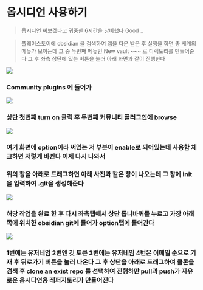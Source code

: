 #  옵시디언 사용하기

>  옵시디언 써보겠다고 귀중한 6시간을 낭비했다
>  Good ..

>  플레이스토어에 obsidian 을 검색하여 앱을 다운 받은 후
>  실행을 하면 총 세계의 메뉴가 보이는데 그 중 두번째 메뉴인
>  New vault ~~~ 로 디렉토리를 만들어준다
>  그 후 좌측 상단에 있는 버튼을 눌러 아래 화면과 같이 진행한다


<img src="howToOpsidian/1.png">

### Community plugins 에 들어가

<img src="./howToOpsidian/2.png">

###  상단 첫번째 turn on 클릭 후 두번째 커뮤니티 플러그인에 browse



<img src="./howToOpsidian/3.png">

### 여기 화면에 option이라 써있는 저 부분이 enable로 되어있는데 사용함 체크하면 저렇게 바뀐다 이제 다시 나와서

### 위의 창을 아래로 드래그하면 아래 사진과 같은 창이 나오는데 그 창에 init을 입력하여 .git을 생성해준다

<img src="./howToOpsidian/4.png">

### 해당 작업을 완료 한 후 다시 좌측탭에서 상단 톱니바퀴를 누르고 가장 아래쪽에 위치한 obsidian git에 들어가 option탭에 들어간다

<img src="./howToOpsidian/5.png">

### 1번에는 유저네임 2번엔 깃 토큰 3번에는 유저네임 4번은 이메일 순으로 기재 후 뒤로가기 버튼을 눌러 나온다 그 후 상단을 아래로 드래그하여 클론을 검색 후 clone an exist repo 를 선택하여 진행하먄 pull과 push가 자유로운 옵시디언용 레퍼지토리가 만들어진다